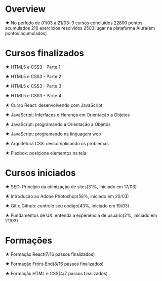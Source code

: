 # Overview

★ No período de 01/03 a 21/03:
9 cursos concluídos
22800 pontos acumulados
210 exercícios resolvidos
2500 lugar na plataforma Alura(em pontos acumulados)

# Cursos finalizados

★ HTML5 e CSS3 - Parte 1

★ HTML5 e CSS3 - Parte 2

★ HTML5 e CSS3 - Parte 3

★ HTML5 e CSS3 - Parte 4

★ Curso React: desenvolvendo com JavaScript

★ JavaScript: Inferfaces e Herança em Orientação a Objetos

★ JavaScript: programando a Orientação a Objetos

★ JavaScript: programando na linguagem web

★ Arquitetura CSS: descomplicando os problemas

★ Flexbox: posicione elementos na tela

# Cursos iniciados

★ SEO: Princípio da otimização de sites(31%, iniciado em 17/03)

★ Introdução ao Adobe Photoshop(58%, iniciado em 20/03)

★ Git e Github: controle seu código(43%, iniciado em 19/03)

★ Fundamentos de UX: entenda a experiência de usuário(2%, iniciado em 21/03)

# Formações

★ Formação React(7/16 passos finalizados)

★ Formação Front-End(8/16 passos finalizados)

★ Formação HTML e CSS(4/7 passos finalizados)
